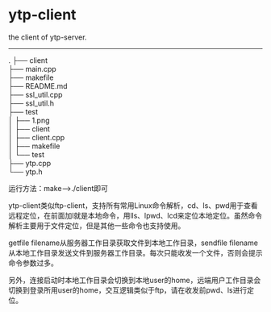 # ytp-client

the client of ytp-server.

***



.
├── client  
├── main.cpp  
├── makefile  
├── README.md  
├── ssl_util.cpp  
├── ssl_util.h  
├── test  
│   ├── 1.png  
│   ├── client  
│   ├── client.cpp  
│   ├── makefile  
│   └── test  
├── ytp.cpp  
└── ytp.h  

运行方法：make-->./client即可

ytp-client类似ftp-client，支持所有常用Linux命令解析，cd、ls、pwd用于查看远程定位，在前面加l就是本地命令，用lls、lpwd、lcd来定位本地定位。虽然命令解析主要用于文件定位，但是其他一些命令也支持使用。

getfile filename从服务器工作目录获取文件到本地工作目录，sendfile filename从本地工作目录发送文件到服务器工作目录。每次只能收发一个文件，否则会提示命令参数过多。

另外，连接启动时本地工作目录会切换到本地user的home，远端用户工作目录会切换到登录所用user的home，交互逻辑类似于ftp，请在收发前pwd、ls进行定位。